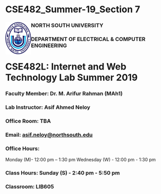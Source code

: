 # CSE482_Summer-19_Section 7


### NORTH SOUTH UNIVERSITY <img align="left" width="80" height="100" src="https://github.com/NeloyNSU/CSE482_Summer-19_Section7/blob/master/image/nsulogo.png">
### DEPARTMENT OF ELECTRICAL & COMPUTER ENGINEERING


# CSE482L: Internet and Web Technology Lab Summer 2019

### Faculty Member: Dr. M. Arifur Rahman (MAh1)
### Lab Instructor: Asif Ahmed Neloy
### Office Room: TBA
### Email: asif.neloy@northsouth.edu
### Office Hours:
Monday (M)- 12:00 pm – 1:30 pm
Wednesday (W) - 12:00 pm - 1:30 pm
### Class Hours: Sunday (S) - 2:40 pm - 5:50 pm
### Classroom: LIB605
